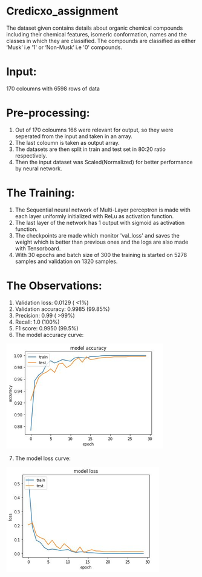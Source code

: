 # Credicxo_assignment

The dataset given contains details about organic chemical compounds including their chemical features, isomeric conformation, names and the classes in which they are classified. The compounds are classified as either ‘Musk’ i.e '1' or ‘Non-Musk’ i.e '0' compounds. 

# Input:
170 coloumns with 6598 rows of data

# Pre-processing: 
1. Out of 170 coloumns 166 were relevant for output, so they were seperated from the input and taken in an array.
2. The last coloumn is taken as output array.
3. The datasets are then split in train and test set in 80:20 ratio respectively.
4. Then the input dataset was Scaled(Normalized) for better performance by neural network.

# The Training:
1. The Sequential neural network of Multi-Layer perceptron is made with each layer uniformly initialized with ReLu as activation function.
2. The last layer of the network has 1 output with sigmoid as activation function.
3. The checkpoints are made which monitor 'val_loss' and saves the weight which is better than previous ones and the logs are also made with Tensorboard.
4. With 30 epochs and batch size of 300 the training is started on 5278 samples and validation on 1320 samples.

# The Observations:
1. Validation loss: 0.0129 ( <1%)
2. Validation accuracy: 0.9985 (99.85%)
3. Precision: 0.99 ( >99%)
4. Recall: 1.0 (100%)
5. F1 score: 0.9950 (99.5%)
6. The model accuracy curve:

  <img src = "Images/acc_graph.JPG" >
 
 7. The model loss curve:
 
  <img src = "Images/loss_graph.JPG" >
 
